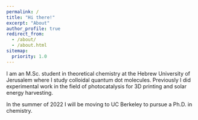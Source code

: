 ```yaml
---
permalink: /
title: "Hi there!"
excerpt: "About"
author_profile: true
redirect_from: 
  - /about/
  - /about.html
sitemap:
  priority: 1.0
---
```


I am an M.Sc. student in theoretical chemistry at the Hebrew University of Jerusalem where I study colloidal quantum dot molecules. Previously I did experimental work in the field of photocatalysis for 3D printing and solar energy harvesting.

In the summer of 2022 I will be moving to UC Berkeley to pursue a Ph.D. in chemistry. 
